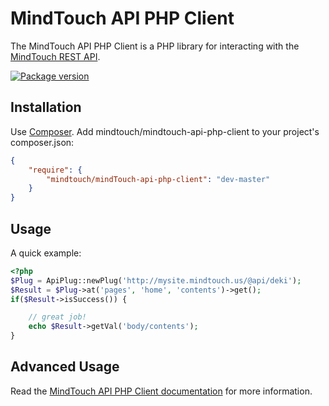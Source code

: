 MindTouch API PHP Client
========================

The MindTouch API PHP Client is a PHP library for interacting with the [MindTouch REST API](http://success.mindtouch.com/Documentation/Integration/API).

[![Package version](http://img.shields.io/packagist/v/mindtouch/mindtouch-api-php-client.svg)](https://packagist.org/packages/mindtouch/mindtouch-api-php-client)

Installation
------------
Use [Composer](https://getcomposer.org/). Add mindtouch/mindtouch-api-php-client to your project's composer.json:

```json
{
    "require": {
        "mindtouch/mindTouch-api-php-client": "dev-master"
    }
}
```

Usage
-----
A quick example:

```php
<?php
$Plug = ApiPlug::newPlug('http://mysite.mindtouch.us/@api/deki');
$Result = $Plug->at('pages', 'home', 'contents')->get();
if($Result->isSuccess()) {

    // great job!
    echo $Result->getVal('body/contents');
}
```

Advanced Usage
--------------
Read the [MindTouch API PHP Client documentation](https://github.com/mindtouch/mindtouch-api-php-client/wiki/Home) for more information.
